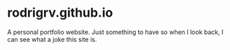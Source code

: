 # rodrigrv.github.io
A personal portfolio website. Just something to have so when I look back, I can see what a joke this site is.

